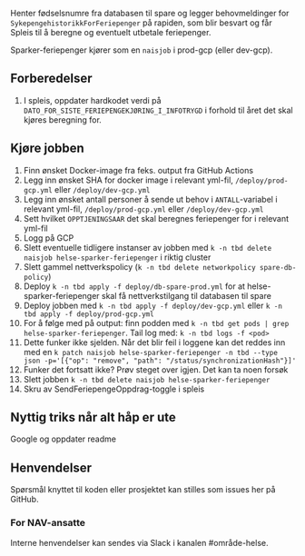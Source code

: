 Henter fødselsnumre fra databasen til spare og legger behovmeldinger for `SykepengehistorikkForFeriepenger` på rapiden, som blir besvart og får Spleis til å beregne og eventuelt utbetale feriepenger.

Sparker-feriepenger kjører som en `naisjob` i prod-gcp (eller dev-gcp).

## Forberedelser
1. I spleis, oppdater hardkodet verdi på `DATO_FOR_SISTE_FERIEPENGEKJØRING_I_INFOTRYGD` i forhold til året det skal kjøres beregning for.

## Kjøre jobben
1. Finn ønsket Docker-image fra feks. output fra GitHub Actions
1. Legg inn ønsket SHA for docker image i relevant yml-fil, `/deploy/prod-gcp.yml` eller `/deploy/dev-gcp.yml`
1. Legg inn ønsket antall personer å sende ut behov i `ANTALL`-variabel i relevant yml-fil, `/deploy/prod-gcp.yml` eller `/deploy/dev-gcp.yml`
1. Sett hvilket `OPPTJENINGSAAR` det skal beregnes feriepenger for i relevant yml-fil
1. Logg på GCP
1. Slett eventuelle tidligere instanser av jobben med `k -n tbd delete naisjob helse-sparker-feriepenger` i riktig cluster
1. Slett gammel nettverkspolicy (`k -n tbd delete networkpolicy spare-db-policy`)
1. Deploy `k -n tbd apply -f deploy/db-spare-prod.yml` for at helse-sparker-feriepenger skal få nettverkstilgang til databasen til spare
1. Deploy jobben med `k -n tbd apply -f deploy/dev-gcp.yml` eller `k -n tbd apply -f deploy/prod-gcp.yml`
1. For å følge med på output: finn podden med `k -n tbd get pods | grep helse-sparker-feriepenger`. Tail log med: `k -n tbd logs -f <pod>`
1. Dette funker ikke sjelden. Når det blir feil i loggene kan det reddes inn med en `k patch naisjob helse-sparker-feriepenger -n tbd --type json -p='[{"op": "remove", "path": "/status/synchronizationHash"}]'`
1. Funker det fortsatt ikke? Prøv steget over igjen. Det kan ta noen forsøk
1. Slett jobben `k -n tbd delete naisjob helse-sparker-feriepenger`
1. Skru av SendFeriepengeOppdrag-toggle i spleis

## Nyttig triks når alt håp er ute
Google og oppdater readme

## Henvendelser
Spørsmål knyttet til koden eller prosjektet kan stilles som issues her på GitHub.

### For NAV-ansatte
Interne henvendelser kan sendes via Slack i kanalen #område-helse.
